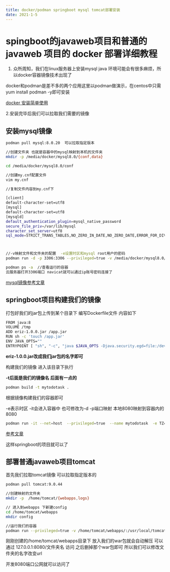 ```yaml
---
title: docker/podman springboot mysql tomcat部署安装
date: 2021-1-5
---
```


# spingboot的javaweb项目和普通的javaweb 项目的 docker 部署详细教程

1. 众所周知，我们在linux服务器上安装mysql java 环境可能会有很多麻烦，所以docker容器镜像技术出现了

docker和podman是差不多的两个应用这里以podman做演示，在centos中只需yum install podman -y即可安装

[docker 安装简单使用](https://blog.csdn.net/xc979906570/article/details/120638877?spm=1001.2014.3001.5501)

2.安装完毕后我们可以拉取我们需要的镜像

## 安装mysql镜像

```bash
podman pull mysql:8.0.20  可以拉取指定版本

//创建文件夹 也就是容器中的mysql映射到本机的文件夹
mkdir -p /media/docker/mysql8.0/{conf,data}

cd /media/docker/mysql8.0/conf

//创建my.cnf配置文件
vim my.cnf 

//复制文件内容到my.cnf下

[client]     
default-character-set=utf8
[mysql]   
default-character-set=utf8
[mysqld]
default_authentication_plugin=mysql_native_password
secure_file_priv=/var/lib/mysql
character_set_server=utf8
sql_mode=STRICT_TRANS_TABLES,NO_ZERO_IN_DATE,NO_ZERO_DATE,ERROR_FOR_DIVISION_BY_ZERO,NO_ENGINE_SUBSTITUTION



//-v映射文件和文件夹的配置  -e设置时区和mysql root用户的密码
podman run -d -p 3306:3306 --privileged=true -v /media/docker/mysql8.0/conf/my.cnf:/etc/mysql/my.cnf  -v /media/docker/mysql8.0/data:/var/lib/mysql -e TZ=Asia/Shanghai -e MYSQL_ROOT_PASSWORD=root  --name mysql8.0 mysql:8.0.20

podman ps -a  //查看运行的容器
云服务器打开3306端口 navicat就可以通过ip账号密码连接了
```
[mysql镜像参考文章](https://blog.csdn.net/u013068184/article/details/103143331)


## springboot项目构建我们的镜像
打包好我们的jar包上传到某个目录下
编写Dockerfile文件
内容如下
```bash
FROM java:8
VOLUME /tmp
ADD eriz-1.0.0.jar /app.jar
RUN sh -c 'touch /app.jar'
ENV JAVA_OPTS=""
ENTRYPOINT [ "sh", "-c", "java $JAVA_OPTS -Djava.security.egd=file:/dev/./urandom -jar /app.jar" ]
```
**eriz-1.0.0.jar改成我们jar包的名字即可**

构建我们的镜像
进入该目录下执行 

**-t后面是我们的镜像名 后面有一点的**
```bash
podman build -t mytodotask .
```

根据镜像构建我们的容器即可

-e表示时区 -it会进入容器中 也可修改为-d  -p端口映射 本地8080映射到容器内的8080

```bash
podman run -it --net=host  --privileged=true  --name mytodotask  -e TZ=Asia/Shanghai  -p 8080:8080 mytodotask
```
[参考文章](https://blog.csdn.net/zhangcc233/article/details/96706157)

这样springboot的项目就可以了

## 部署普通javaweb项目tomcat
首先我们拉取tomcat镜像
可以拉取指定版本的

```bash
podman pull tomcat:9.0.44
```


```bash
//创建映射的文件夹
mkdir -p  /home/tomcat/{webapps,logs}

// 进入到webapps 下新建config
cd /home/tomcat/webapps
mkdir config

//运行我们的容器
podman run --privileged=true -v /home/tomcat/webapps/:/usr/local/tomcat/webapps/ -v /home/tomcat/logs/:/usr/local/tomcat/logs -v /home/tomcat/webapps/config:/usr/local/tomcat/conf_app/  -e TZ=Asia/Shanghai  -p 8080:8080  --name tomcat9  -d tomcat:9.0.44
```

刚刚创建的/home/tomcat/webapps目录下
放入我们的war包就会自动解压
可以通过
127.0.0.1:8080/文件夹名   访问 
之后删掉那个war包即可
所以我们可以修改文件夹的名字改变url

开发8080端口公网就可以访问了